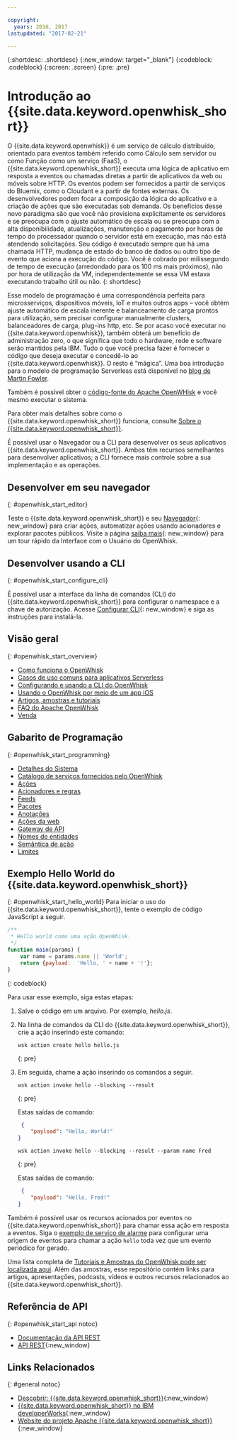 ```yaml
---

copyright:
  years: 2016, 2017
lastupdated: "2017-02-21"

---
```


{:shortdesc: .shortdesc}
{:new_window: target="_blank"}
{:codeblock: .codeblock}
{:screen: .screen}
{:pre: .pre}

# Introdução ao {{site.data.keyword.openwhisk_short}}


O {{site.data.keyword.openwhisk}} é um serviço de cálculo distribuído, orientado para eventos também referido como Cálculo sem servidor ou como Função como um serviço (FaaS), o
{{site.data.keyword.openwhisk_short}} executa uma lógica de aplicativo em resposta a eventos ou chamadas diretas a partir de aplicativos da web ou móveis sobre HTTP. Os eventos
podem ser fornecidos a partir de serviços do Bluemix, como o Cloudant e a partir de
fontes externas. Os desenvolvedores podem focar a composição da lógica do aplicativo e a criação de ações que são executadas sob demanda.
Os benefícios desse novo paradigma são que você não provisiona explicitamente os servidores e se preocupa com o ajuste automático de escala ou se preocupa com a alta disponibilidade, atualizações, manutenção e pagamento por horas de tempo do processador quando o servidor está em execução, mas não está atendendo solicitações.
Seu código é executado sempre que há uma chamada HTTP, mudança de estado do banco de dados ou outro tipo de evento que aciona a execução do código.
Você é cobrado por milissegundo de tempo de execução (arredondado para os 100 ms mais próximos), não por hora de utilização da VM, independentemente se essa VM estava executando trabalho útil ou não.
{: shortdesc}

Esse modelo de programação é uma correspondência perfeita para microsserviços, dispositivos móveis, IoT e muitos outros apps – você obtém ajuste automático de escala inerente e balanceamento de carga prontos para utilização, sem precisar configurar manualmente clusters, balanceadores de carga, plug-ins http, etc. Se por acaso você executar no {{site.data.keyword.openwhisk}}, também obterá um benefício de administração zero, o que significa que todo o hardware, rede e software serão mantidos pela IBM. Tudo o que você precisa fazer é fornecer o código que deseja executar e concedê-lo ao {{site.data.keyword.openwhisk}}. O resto é “mágica”. Uma boa introdução para o modelo de programação Serverless está disponível no [blog de Martin Fowler](https://martinfowler.com/articles/serverless.html).

Também é possível obter o [código-fonte do Apache OpenWHisk](https://github.com/openwhisk/openwhisk) e você mesmo executar o sistema.

Para obter mais detalhes sobre como o {{site.data.keyword.openwhisk_short}} funciona, consulte [Sobre o {{site.data.keyword.openwhisk_short}}](./openwhisk_about.html).

É possível usar o Navegador ou a CLI para desenvolver os seus aplicativos {{site.data.keyword.openwhisk_short}}.
Ambos têm recursos semelhantes para desenvolver aplicativos; a CLI fornece mais controle sobre a sua implementação e as operações.

## Desenvolver em seu navegador
{: #openwhisk_start_editor}

Teste o {{site.data.keyword.openwhisk_short}} e seu [Navegador](https://console.{DomainName}/openwhisk/editor){: new_window} para
criar ações, automatizar ações usando acionadores e explorar pacotes públicos. 
Visite a página [saiba mais](https://console.{DomainName}/openwhisk/learn){: new_window} para um tour rápido da Interface com o Usuário do OpenWhisk.

## Desenvolver usando a CLI
{: #openwhisk_start_configure_cli}

É possível usar a interface da linha de comandos (CLI) do {{site.data.keyword.openwhisk_short}} para configurar o namespace e a chave de autorização.
Acesse [Configurar CLI](https://new-console.{DomainName}/openwhisk/cli){: new_window} e siga as instruções para instalá-la.

## Visão geral
{: #openwhisk_start_overview}
- [Como funciona o OpenWhisk](./openwhisk_about.html)
- [Casos de uso comuns para aplicativos Serverless](./openwhisk_use_cases.html)
- [Configurando e usando a CLI do OpenWhisk](./openwhisk_cli.html)
- [Usando o OpenWhisk por meio de um app iOS](./openwhisk_mobile_sdk.html)
- [Artigos, amostras e
tutoriais](https://github.com/openwhisk/openwhisk-external-resources)
- [FAQ do Apache OpenWhisk](http://openwhisk.org/faq)
- [Venda](https://console.ng.bluemix.net/openwhisk/learn/pricing)

## Gabarito de Programação
{: #openwhisk_start_programming}
- [Detalhes do Sistema](./openwhisk_reference.html)
- [Catálogo de serviços fornecidos pelo OpenWhisk](./openwhisk_catalog.html)
- [Ações](./openwhisk_actions.html)
- [Acionadores e regras](./openwhisk_triggers_rules.html)
- [Feeds](./openwhisk_feeds.html)
- [Pacotes](./openwhisk_packages.html)
- [Anotações](./openwhisk_annotations.html)
- [Ações da web](./openwhisk_webactions.html)
- [Gateway de API](./openwhisk_apigateway.html)
- [Nomes de entidades](./openwhisk_reference.html#openwhisk_entities)
- [Semântica de ação](./openwhisk_reference.html#openwhisk_semantics)
- [Limites
](./openwhisk_reference.html#openwhisk_syslimits)

## Exemplo Hello World do {{site.data.keyword.openwhisk_short}}
{: #openwhisk_start_hello_world}
Para iniciar o uso do {{site.data.keyword.openwhisk_short}}, tente o exemplo de código JavaScript a seguir.

```javascript
/**
 * Hello world como uma ação OpenWhisk.
 */
function main(params) {
    var name = params.name || 'World';
    return {payload:  'Hello, ' + name + '!'};
}
```
{: codeblock}

Para usar esse exemplo, siga estas etapas:

1. Salve o código em um arquivo. Por exemplo, *hello.js*.

2. Na linha de comandos da CLI do {{site.data.keyword.openwhisk_short}}, crie a ação inserindo este comando:

    ```
    wsk action create hello hello.js
    ```
    {: pre}

3. Em seguida, chame a ação inserindo os comandos a seguir.

    ```
    wsk action invoke hello --blocking --result
    ```
    {: pre}  

    Estas
saídas de comando:

    ```json
     {
        "payload": "Hello, World!"
    }
    ```
    
    ```
    wsk action invoke hello --blocking --result --param name Fred
    ```
    {: pre}  

    Estas
saídas de comando:

    ```json
     {
        "payload": "Hello, Fred!"
    }
    ```

Também é possível usar os recursos acionados por eventos no {{site.data.keyword.openwhisk_short}} para chamar essa ação em resposta a eventos. Siga o [exemplo de serviço de alarme](./openwhisk_packages.html#openwhisk_packages_trigger) para configurar uma origem de eventos para chamar a ação `hello` toda vez que um evento periódico for gerado.

Uma lista completa de
[Tutoriais
e Amostras do OpenWhisk pode ser localizada aqui](https://github.com/openwhisk/openwhisk-external-resources#sample-applications). Além das amostras, esse repositório contém links para
artigos, apresentações, podcasts, vídeos e outros recursos relacionados
ao {{site.data.keyword.openwhisk_short}}.

## Referência de API
{: #openwhisk_start_api notoc}
* [Documentação da API REST](./openwhisk_reference.html#openwhisk_ref_restapi)
* [API REST](https://new-console.{DomainName}/apidocs/98){:new_window}

## Links Relacionados
{: #general notoc}
* [Descobrir: {{site.data.keyword.openwhisk_short}}](http://www.ibm.com/cloud-computing/bluemix/openwhisk/){:new_window}
* [{{site.data.keyword.openwhisk_short}} no IBM developerWorks](https://developer.ibm.com/openwhisk/){:new_window}
* [Website do projeto Apache {{site.data.keyword.openwhisk_short}}](http://openwhisk.org){:new_window}
